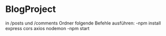 # BlogProject
in /posts und /comments Ordner folgende Befehle ausführen:
-npm install express cors axios nodemon
-npm start